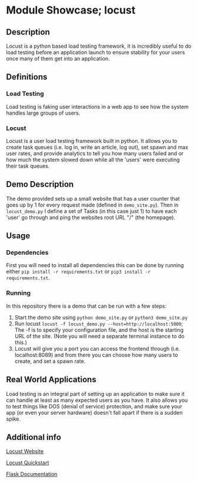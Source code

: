# Module Showcase; locust

## Description

Locust is a python based load testing framework, it is incredibly useful to do load testing before an application launch to ensure stability for your users once many of them get into an application.

## Definitions

### Load Testing

Load testing is faking user interactions in a web app to see how the system handles large groups of users.

### Locust

Locust is a user load testing framework built in python. It allows you to create task queues (i.e. log in, write an article, log out), set spawn and max user rates, and provide analytics to tell you how many users failed and or how much the system slowed down while all the 'users' were executing their task queues.

## Demo Description

The demo provided sets up a small website that has a user counter that goes up by 1 for every request made (defined in ```demo_site.py```). Then in ```locust_demo.py``` I define a set of Tasks (in this case just 1) to have each 'user' go through and ping the websites root URL "/" (the homepage).

## Usage

### Dependencies

First you will need to install all dependencies this can be done by running either ```pip install -r requirements.txt``` or ```pip3 install -r requirements.txt```.

### Running

In this repository there is a demo that can be run with a few steps:

1. Start the demo site using ```python demo_site.py``` or ```python3 demo_site.py```
2. Run locust ```locust -f locust_demo.py --host=http://localhost:5000```; The -f is to specify your configuration file, and the host is the starting URL of the site. (Note you will need a separate terminal instance to do this.)
3. Locust will give you a port you can access the frontend through (i.e. localhost:8089) and from there you can choose how many users to create, and set a spawn rate.

## Real World Applications

Load testing is an integral part of setting up an application to make sure it can handle at least as many expected users as you have. It also allows you to test things like DOS (denial of service) protection, and make sure your app (or even your server hardware) doesn't fall apart if there is a sudden spike.

## Additional info

[Locust Website](https://locust.io/)

[Locust Quickstart](https://docs.locust.io/en/stable/quickstart.html)

[Flask Documentation](https://flask.palletsprojects.com/en/1.1.x/)
